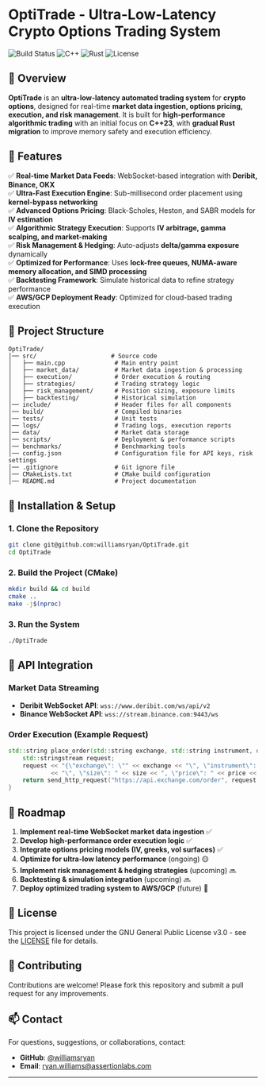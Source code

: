 # OptiTrade - Ultra-Low-Latency Crypto Options Trading System

![Build Status](https://github.com/williamsryan/OptiTrade/actions/workflows/cmake-single-platform.yml/badge.svg)
![C++](https://img.shields.io/badge/language-C++23-blue)
![Rust](https://img.shields.io/badge/migration-Rust-orange)
![License](https://img.shields.io/badge/license-GPLv3-blue)

## 📌 Overview
**OptiTrade** is an **ultra-low-latency automated trading system** for **crypto options**, designed for real-time **market data ingestion, options pricing, execution, and risk management**. It is built for **high-performance algorithmic trading** with an initial focus on **C++23**, with **gradual Rust migration** to improve memory safety and execution efficiency.

## 🚀 Features
✅ **Real-time Market Data Feeds**: WebSocket-based integration with **Deribit, Binance, OKX**  
✅ **Ultra-Fast Execution Engine**: Sub-millisecond order placement using **kernel-bypass networking**  
✅ **Advanced Options Pricing**: Black-Scholes, Heston, and SABR models for **IV estimation**  
✅ **Algorithmic Strategy Execution**: Supports **IV arbitrage, gamma scalping, and market-making**  
✅ **Risk Management & Hedging**: Auto-adjusts **delta/gamma exposure** dynamically  
✅ **Optimized for Performance**: Uses **lock-free queues, NUMA-aware memory allocation, and SIMD processing**  
✅ **Backtesting Framework**: Simulate historical data to refine strategy performance  
✅ **AWS/GCP Deployment Ready**: Optimized for cloud-based trading execution  

## 📂 Project Structure
```
OptiTrade/
│── src/                     # Source code
│   ├── main.cpp              # Main entry point
│   ├── market_data/          # Market data ingestion & processing
│   ├── execution/            # Order execution & routing
│   ├── strategies/           # Trading strategy logic
│   ├── risk_management/      # Position sizing, exposure limits
│   ├── backtesting/          # Historical simulation
│── include/                  # Header files for all components
│── build/                    # Compiled binaries
│── tests/                    # Unit tests
│── logs/                     # Trading logs, execution reports
│── data/                     # Market data storage
│── scripts/                  # Deployment & performance scripts
│── benchmarks/               # Benchmarking tools
│── config.json               # Configuration file for API keys, risk settings
│── .gitignore                # Git ignore file
│── CMakeLists.txt            # CMake build configuration
│── README.md                 # Project documentation
```

## 🔧 Installation & Setup
### **1. Clone the Repository**
```bash
git clone git@github.com:williamsryan/OptiTrade.git
cd OptiTrade
```

### **2. Build the Project (CMake)**
```bash
mkdir build && cd build
cmake ..
make -j$(nproc)
```

### **3. Run the System**
```bash
./OptiTrade
```

## 📜 API Integration
### **Market Data Streaming**
- **Deribit WebSocket API**: `wss://www.deribit.com/ws/api/v2`
- **Binance WebSocket API**: `wss://stream.binance.com:9443/ws`

### **Order Execution (Example Request)**
```cpp
std::string place_order(std::string exchange, std::string instrument, double size, double price) {
    std::stringstream request;
    request << "{\"exchange\": \"" << exchange << "\", \"instrument\": \"" << instrument
            << "\", \"size\": " << size << ", \"price\": " << price << "}";
    return send_http_request("https://api.exchange.com/order", request.str());
}
```

## 🚀 Roadmap
1. **Implement real-time WebSocket market data ingestion** ✅
2. **Develop high-performance order execution logic** ✅
3. **Integrate options pricing models (IV, greeks, vol surfaces)** ✅
4. **Optimize for ultra-low latency performance** (ongoing) 🟡
5. **Implement risk management & hedging strategies** (upcoming) 🔜
6. **Backtesting & simulation integration** (upcoming) 🔜
7. **Deploy optimized trading system to AWS/GCP** (future) 🚀

## 📄 License
This project is licensed under the GNU General Public License v3.0 - see the [LICENSE](LICENSE) file for details.

## 🤝 Contributing
Contributions are welcome! Please fork this repository and submit a pull request for any improvements.

## 📫 Contact
For questions, suggestions, or collaborations, contact:
- **GitHub**: [@williamsryan](https://github.com/williamsryan)
- **Email**: ryan.williams@assertionlabs.com

---
